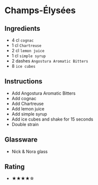 # Champs-Élysées

## Ingredients
- 4 cl `cognac`
- 1 cl `Chartreuse`
- 2 cl `lemon juice`
- 1 cl `simple syrup`
- 2 dashes `Angostura Aromatic Bitters`
- 8 `ice cubes`

## Instructions
- Add Angostura Aromatic Bitters
- Add cognac
- Add Chartreuse
- Add lemon juice
- Add simple syrup
- Add ice cubes and shake for 15 seconds
- Double strain

## Glassware
- Nick & Nora glass

## Rating
- ★★★★☆